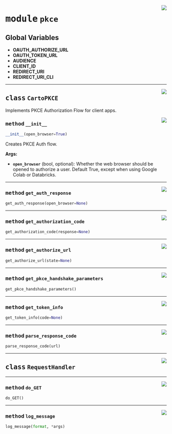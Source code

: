 <!-- markdownlint-disable -->

<a href="../carto_auth/pkce.py#L0"><img align="right" style="float:right;" src="https://img.shields.io/badge/-source-cccccc?style=flat-square"></a>

# <kbd>module</kbd> `pkce`




**Global Variables**
---------------
- **OAUTH_AUTHORIZE_URL**
- **OAUTH_TOKEN_URL**
- **AUDIENCE**
- **CLIENT_ID**
- **REDIRECT_URI**
- **REDIRECT_URI_CLI**


---

<a href="../carto_auth/pkce.py#L26"><img align="right" style="float:right;" src="https://img.shields.io/badge/-source-cccccc?style=flat-square"></a>

## <kbd>class</kbd> `CartoPKCE`
Implements PKCE Authorization Flow for client apps. 

<a href="../carto_auth/pkce.py#L29"><img align="right" style="float:right;" src="https://img.shields.io/badge/-source-cccccc?style=flat-square"></a>

### <kbd>method</kbd> `__init__`

```python
__init__(open_browser=True)
```

Creates PKCE Auth flow. 



**Args:**
 
 - <b>`open_browser`</b> (bool, optional):  Whether the web browser should be opened  to authorize a user. Default True, except when using Google Colab  or Databricks. 




---

<a href="../carto_auth/pkce.py#L96"><img align="right" style="float:right;" src="https://img.shields.io/badge/-source-cccccc?style=flat-square"></a>

### <kbd>method</kbd> `get_auth_response`

```python
get_auth_response(open_browser=None)
```





---

<a href="../carto_auth/pkce.py#L155"><img align="right" style="float:right;" src="https://img.shields.io/badge/-source-cccccc?style=flat-square"></a>

### <kbd>method</kbd> `get_authorization_code`

```python
get_authorization_code(response=None)
```





---

<a href="../carto_auth/pkce.py#L77"><img align="right" style="float:right;" src="https://img.shields.io/badge/-source-cccccc?style=flat-square"></a>

### <kbd>method</kbd> `get_authorize_url`

```python
get_authorize_url(state=None)
```





---

<a href="../carto_auth/pkce.py#L160"><img align="right" style="float:right;" src="https://img.shields.io/badge/-source-cccccc?style=flat-square"></a>

### <kbd>method</kbd> `get_pkce_handshake_parameters`

```python
get_pkce_handshake_parameters()
```





---

<a href="../carto_auth/pkce.py#L164"><img align="right" style="float:right;" src="https://img.shields.io/badge/-source-cccccc?style=flat-square"></a>

### <kbd>method</kbd> `get_token_info`

```python
get_token_info(code=None)
```





---

<a href="../carto_auth/pkce.py#L206"><img align="right" style="float:right;" src="https://img.shields.io/badge/-source-cccccc?style=flat-square"></a>

### <kbd>method</kbd> `parse_response_code`

```python
parse_response_code(url)
```






---

<a href="../carto_auth/pkce.py#L222"><img align="right" style="float:right;" src="https://img.shields.io/badge/-source-cccccc?style=flat-square"></a>

## <kbd>class</kbd> `RequestHandler`







---

<a href="../carto_auth/pkce.py#L223"><img align="right" style="float:right;" src="https://img.shields.io/badge/-source-cccccc?style=flat-square"></a>

### <kbd>method</kbd> `do_GET`

```python
do_GET()
```





---

<a href="../carto_auth/pkce.py#L250"><img align="right" style="float:right;" src="https://img.shields.io/badge/-source-cccccc?style=flat-square"></a>

### <kbd>method</kbd> `log_message`

```python
log_message(format, *args)
```








